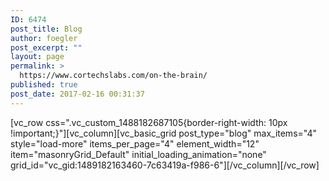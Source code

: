 ```yaml
---
ID: 6474
post_title: Blog
author: foegler
post_excerpt: ""
layout: page
permalink: >
  https://www.cortechslabs.com/on-the-brain/
published: true
post_date: 2017-02-16 00:31:37
---
```

[vc_row css=".vc_custom_1488182687105{border-right-width: 10px !important;}"][vc_column][vc_basic_grid post_type="blog" max_items="4" style="load-more" items_per_page="4" element_width="12" item="masonryGrid_Default" initial_loading_animation="none" grid_id="vc_gid:1489182163460-7c63419a-f986-6"][/vc_column][/vc_row]